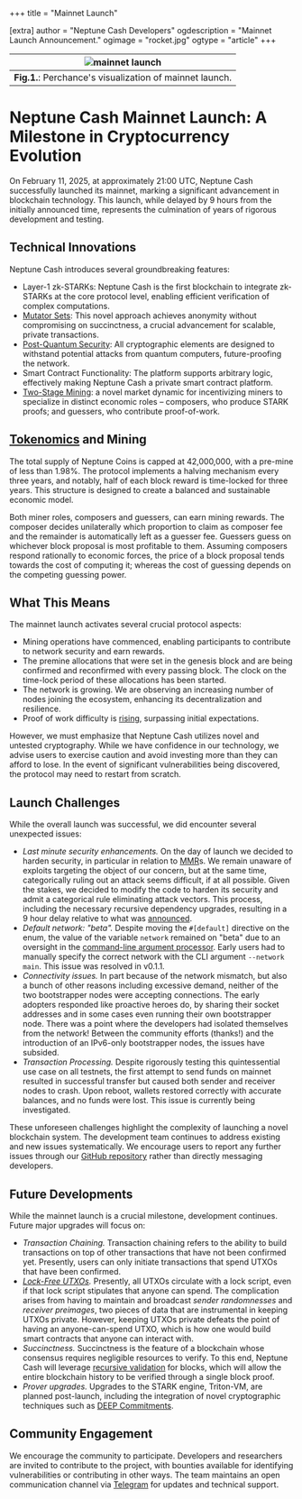 +++
title = "Mainnet Launch"

[extra]
author = "Neptune Cash Developers"
ogdescription = "Mainnet Launch Announcement."
ogimage = "rocket.jpg"
ogtype = "article"
+++

|  ![mainnet launch](rocket.jpg)     |
| :-----------------: |
| **Fig.1.**: Perchance's visualization of mainnet launch. |

# Neptune Cash Mainnet Launch: A Milestone in Cryptocurrency Evolution

On February 11, 2025, at approximately 21:00 UTC, Neptune Cash successfully launched its mainnet, marking a significant advancement in blockchain technology. This launch, while delayed by 9 hours from the initially announced time, represents the culmination of years of rigorous development and testing.

## Technical Innovations

Neptune Cash introduces several groundbreaking features:

 - Layer-1 zk-STARKs: Neptune Cash is the first blockchain to integrate zk-STARKs at the core protocol level, enabling efficient verification of complex computations.
 - [Mutator Sets](../mutator-sets): This novel approach achieves anonymity without compromising on succinctness, a crucial advancement for scalable, private transactions.
 - [Post-Quantum Security](../post-quantum-security-at-genesis): All cryptographic elements are designed to withstand potential attacks from quantum computers, future-proofing the network.
 - Smart Contract Functionality: The platform supports arbitrary logic, effectively making Neptune Cash a private smart contract platform.
 - [Two-Stage Mining](../mechanics-of-mining-rewards): a novel market dynamic for incentivizing miners to specialize in distinct economic roles – composers, who produce STARK proofs; and guessers, who contribute proof-of-work.

## [Tokenomics](../tokenomics) and Mining

The total supply of Neptune Coins is capped at 42,000,000, with a pre-mine of less than 1.98%. The protocol implements a halving mechanism every three years, and notably, half of each block reward is time-locked for three years. This structure is designed to create a balanced and sustainable economic model.

Both miner roles, composers and guessers, can earn mining rewards. The composer decides unilaterally which proportion to claim as composer fee and the remainder is automatically left as a guesser fee. Guessers guess on whichever block proposal is most profitable to them. Assuming composers respond rationally to economic forces, the price of a block proposal tends towards the cost of computing it; whereas the cost of guessing depends on the competing guessing power.

## What This Means

The mainnet launch activates several crucial protocol aspects:

 - Mining operations have commenced, enabling participants to contribute to network security and earn rewards.
 - The premine allocations that were set in the genesis block and are being confirmed and reconfirmed with every passing block. The clock on the time-lock period of these allocations has been started.
 - The network is growing. We are observing an increasing number of nodes joining the ecosystem, enhancing its decentralization and resilience.
 - Proof of work difficulty is [rising](https://explorer.neptune.cash/), surpassing initial expectations.

However, we must emphasize that Neptune Cash utilizes novel and untested cryptography. While we have confidence in our technology, we advise users to exercise caution and avoid investing more than they can afford to lose. In the event of significant vulnerabilities being discovered, the protocol may need to restart from scratch.

## Launch Challenges

While the overall launch was successful, we did encounter several unexpected issues:

 - *Last minute security enhancements.* On the day of launch we decided to harden security, in particular in relation to [MMR](../../learn/mmr)s. We remain unaware of exploits targeting the object of our concern, but at the same time, categorically ruling out an attack seems difficult, if at all possible. Given the stakes, we decided to modify the code to harden its security and admit a categorical rule eliminating attack vectors. This process, including the necessary recursive dependency upgrades, resulting in a 9 hour delay relative to what was [announced](https://bitcointalk.org/index.php?topic=5529759).
 - *Default network: "beta".* Despite moving the `#[default]` directive on the enum, the value of the variable `network` remained on "beta" due to an oversight in the [command-line argument processor](https://docs.rs/clap/latest/clap/). Early users had to manually specify the correct network with the CLI argument `--network main`. This issue was resolved in v0.1.1.
 - *Connectivity issues.* In part because of the network mismatch, but also a bunch of other reasons including excessive demand, neither of the two bootstrapper nodes were accepting connections. The early adopters responded like proactive heroes do, by sharing their socket addresses and in some cases even running their own bootstrapper node. There was a point where the developers had isolated themselves from the network! Between the community efforts (thanks!) and the introduction of an IPv6-only bootstrapper nodes, the issues have subsided.
 - *Transaction Processing.* Despite rigorously testing this quintessential use case on all testnets, the first attempt to send funds on mainnet resulted in successful transfer but caused both sender and receiver nodes to crash. Upon reboot, wallets restored correctly with accurate balances, and no funds were lost. This issue is currently being investigated.

These unforeseen challenges highlight the complexity of launching a novel blockchain system. The development team continues to address existing and new issues systematically. We encourage users to report any further issues through our [GitHub repository](https://github.com/Neptune-Crypto/neptune-core/issues) rather than directly messaging developers.

## Future Developments

While the mainnet launch is a crucial milestone, development continues. Future major upgrades will focus on:
 - *Transaction Chaining.* Transaction chaining refers to the ability to build transactions on top of other transactions that have not been confirmed yet. Presently, users can only initiate transactions that spend UTXOs that have been confirmed.
 - *[Lock-Free UTXOs](../data-availability).* Presently, all UTXOs circulate with a lock script, even if that lock script stipulates that anyone can spend. The complication arises from having to maintain and broadcast *sender randomnesses* and *receiver preimages*, two pieces of data that are instrumental in keeping UTXOs private. However, keeping UTXOs private defeats the point of having an anyone-can-spend UTXO, which is how one would build smart contracts that anyone can interact with.
 - *Succinctness.* Succinctness is the feature of a blockchain whose consensus requires negligible resources to verify. To this end, Neptune Cash will leverage [recursive validation](../habemus-verifier) for blocks, which will allow the entire blockchain history to be verified through a single block proof.
 - *Prover upgrades.* Upgrades to the STARK engine, Triton-VM, are planned post-launch, including the integration of novel cryptographic techniques such as [DEEP Commitments](https://eprint.iacr.org/2024/1752).

## Community Engagement

We encourage the community to participate. Developers and researchers are invited to contribute to the project, with bounties available for identifying vulnerabilities or contributing in other ways. The team maintains an open communication channel via [Telegram](https://t.me/neptune_project) for updates and technical support.